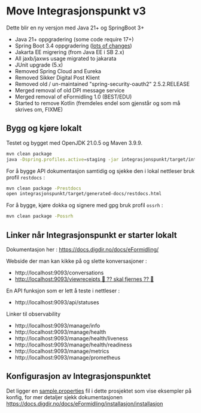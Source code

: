 # Move Integrasjonspunkt v3

Dette blir en ny versjon med Java 21+ og SpringBoot 3+

- Java 21+ oppgradering (some code require 17+)
- Spring Boot 3.4 oppgradering ([lots of changes](https://github.com/spring-projects/spring-boot/wiki/Spring-Boot-3.4-Release-Notes))
- Jakarta EE migrering (from Java EE i SB 2.x)
- All jaxb/jaxws usage migrated to jakarata
- JUnit upgrade (5.x)
- Removed Spring Cloud and Eureka
- Removed Sikker Digital Post Klient
- Removed old / un-maintained "spring-security-oauth2" 2.5.2.RELEASE
- Merged removal of old DPI message service
- Merged removal of eFormidling 1.0 (BEST/EDU)
- Started to remove Kotlin (fremdeles endel som gjenstår og som må skrives om, FIXME)

## Bygg og kjøre lokalt 
Testet og bygget med OpenJDK 21.0.5 og Maven 3.9.9.

```bash
mvn clean package
java -Dspring.profiles.active=staging -jar integrasjonspunkt/target/integrasjonspunkt.jar
```

For å bygge API dokumentasjon samtidig og sjekke den i lokal nettleser bruk profil `restdocs` :
```bash
mvn clean package -Prestdocs
open integrasjonspunkt/target/generated-docs/restdocs.html
```

For å bygge, kjøre dokka og signere med gpg bruk profil `ossrh` :
```bash
mvn clean package -Possrh
```

## Linker når Integrasjonspunkt er starter lokalt
Dokumentasjon her : https://docs.digdir.no/docs/eFormidling/

Webside der man kan kikke på og slette konversasjoner :
- http://localhost:9093/conversations
- [http://localhost:9093/viewreceipts 🚨 ?? skal fjernes ?? 🚨](http://localhost:9093/viewreceipts)

En API funksjon som er lett å teste i nettleser :
- http://localhost:9093/api/statuses

Linker til observability 
- http://localhost:9093/manage/info
- http://localhost:9093/manage/health
- http://localhost:9093/manage/health/liveness
- http://localhost:9093/manage/health/readiness
- http://localhost:9093/manage/metrics
- http://localhost:9093/manage/prometheus


## Konfigurasjon av Integrasjonspunktet
Det ligger en [sample.properties](integrasjonspunkt-local.sample.properties) fil i dette prosjektet som vise eksempler på
konfig, for mer detaljer sjekk dokumentasjonen https://docs.digdir.no/docs/eFormidling/installasjon/installasjon
